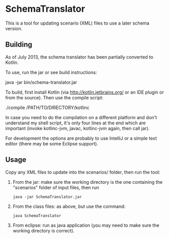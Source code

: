 SchemaTranslator
================

This is a tool for updating scenario (XML) files to use a later schema version.


Building
--------

As of July 2013, the schema translator has been partially converted to Kotlin.

To use, run the jar or see build instructions:

java -jar bin/schema-translator.jar

To build, first install Kotlin (via http://kotlin.jetbrains.org/ or an IDE
plugin or from the source). Then use the compile script:

./compile /PATH/TO/DIRECTORY/kotlinc

In case you need to do the compilation on a different platform and don't
understand my shell script, it's only four lines at the end which are important
(invoke kotlinc-jvm, javac, kotlinc-jvm again, then call jar).

For development the options are probably to use IntelliJ or a simple text
editor (there may be some Eclipse support).


Usage
-----

Copy any XML files to update into the scenarios/ folder, then run the tool:

1.  From the jar: make sure the working directory is the one containing the
    "scenarios" folder of input files, then run
    
        java -jar SchemaTranslator.jar
2.  From the class files: as above, but use the command:
    
        java SchemaTranslator
3.  From eclipse: run as java application (you may need to make sure the
    working directory is correct).

